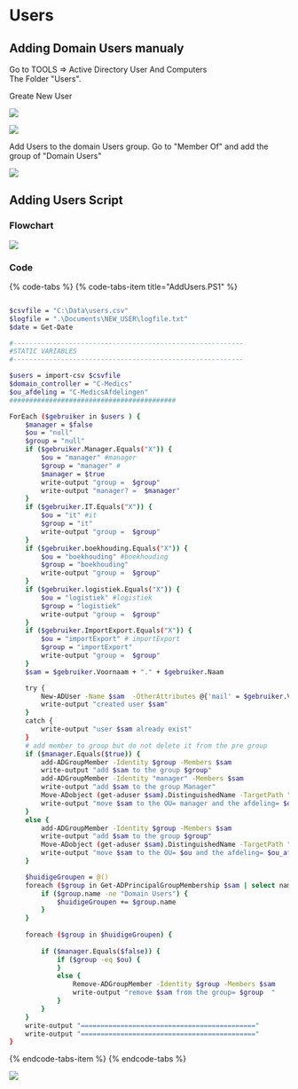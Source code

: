 # Users

## Adding Domain Users manualy 

Go to TOOLS =&gt; Active Directory User And Computers  
The Folder "Users".

Greate New User

![](../.gitbook/assets/screenshot-2018-11-06-at-09.56.46.png)

![](../.gitbook/assets/screenshot-2018-11-13-at-10.12.12.png)

Add Users to the domain Users group. Go to "Member Of" and add the group of "Domain Users"

![](../.gitbook/assets/screenshot-2018-11-06-at-09.58.17.png)

## Adding Users Script

### Flowchart

![](../.gitbook/assets/screenshot-2018-11-29-at-00.46.08.png)

### Code

{% code-tabs %}
{% code-tabs-item title="AddUsers.PS1" %}
```bash

$csvfile = "C:\Data\users.csv"
$logfile = ".\Documents\NEW_USER\logfile.txt"
$date = Get-Date

#----------------------------------------------------------
#STATIC VARIABLES
#----------------------------------------------------------

$users = import-csv $csvfile
$domain_controller = "C-Medics"
$ou_afdeling = "C-MedicsAfdelingen"
##########################################

ForEach ($gebruiker in $users ) {
    $manager = $false
    $ou = "null"
    $group = "null"
    if ($gebruiker.Manager.Equals("X")) {
        $ou = "manager" #manager
        $group = "manager" #
        $manager = $true
        write-output "group =  $group" 
        write-output "manager? =  $manager" 
    }
    if ($gebruiker.IT.Equals("X")) {
        $ou = "it" #it
        $group = "it"
        write-output "group =  $group" 
    }
    if ($gebruiker.boekhouding.Equals("X")) {
        $ou = "boekhouding" #boekhouding 
        $group = "boekhouding"
        write-output "group =  $group" 
    }
    if ($gebruiker.logistiek.Equals("X")) {
        $ou = "logistiek" #logistiek
        $group = "logistiek"
        write-output "group =  $group" 
    }
    if ($gebruiker.ImportExport.Equals("X")) {
        $ou = "importExport" # importExport
        $group = "importExport"
        write-output "group =  $group" 
    }
    $sam = $gebruiker.Voornaam + "." + $gebruiker.Naam

    try {
        New-ADUser -Name $sam  -OtherAttributes @{'mail' = $gebruiker.Voornaam + "." + $gebruiker.Naam + "@fabrikam.com"; UserPrincipalName = $gebruiker.Account}
        write-output "created user $sam" 
    }
    catch {
        write-output "user $sam already exist" 
    }
    # add member to groop but do not delete it from the pre group
    if ($manager.Equals($true)) {
        add-ADGroupMember -Identity $group -Members $sam
        write-output "add $sam to the group $group" 
        add-ADGroupMember -Identity "manager" -Members $sam
        write-output "add $sam to the group Manager" 
        Move-ADobject (get-aduser $sam).DistinguishedName -TargetPath "OU=Manager,OU=$ou_afdeling,DC=$domain_controller,DC=be";
        write-output "move $sam to the OU= manager and the afdeling= $ou_afdeling " 
    }
    else {
        add-ADGroupMember -Identity $group -Members $sam
        write-output "add $sam to the group $group" 
        Move-ADobject (get-aduser $sam).DistinguishedName -TargetPath "OU=$OU,OU=$ou_afdeling,DC=$domain_controller,DC=be";
        write-output "move $sam to the OU= $ou and the afdeling= $ou_afdeling " 
    }

    $huidigeGroupen = @()
    foreach ($group in Get-ADPrincipalGroupMembership $sam | select name) {
        if ($group.name -ne "Domain Users") {
            $huidigeGroupen += $group.name
        }
    }
                
    foreach ($group in $huidigeGroupen) {
        
        if ($manager.Equals($false)) {
            if ($group -eq $ou) {
            }
            else {
                Remove-ADGroupMember -Identity $group -Members $sam
                write-output "remove $sam from the group= $group  "  
            }
        }
    }
    write-output "============================================" 
    write-output "============================================" 
}


```
{% endcode-tabs-item %}
{% endcode-tabs %}

![](../.gitbook/assets/screenshot-2018-11-13-at-10.15.24.png)

## 



